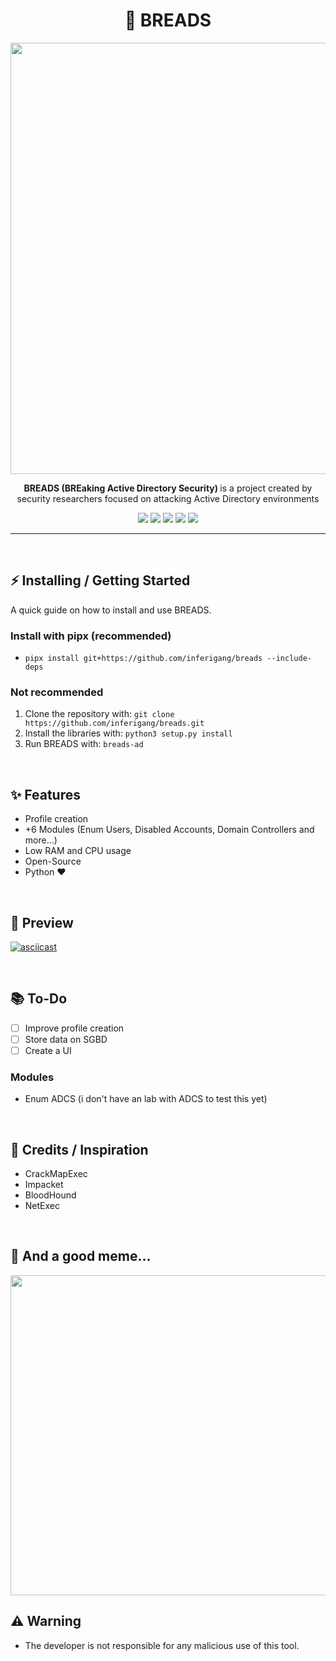 <div align="center">
  <h1> 🍞 BREADS </h1>
  <img src="https://i.imgur.com/uGdGDeo.png" width=690>
  <p> <b>BREADS (BREaking Active Directory Security) </b> is a project created by security researchers focused on attacking Active Directory environments </p>
</div>

<p align="center">
    <img src="https://img.shields.io/github/license/inferigang/breads?color=pink&logo=github&style=for-the-badge">
    <img src="https://img.shields.io/github/issues/inferigang/breads?color=pink&logo=github&style=for-the-badge">
    <img src="https://img.shields.io/github/stars/inferigang/breads?color=pink&logo=github&style=for-the-badge">
    <img src="https://img.shields.io/github/forks/inferigang/breads?color=pink&logo=github&style=for-the-badge">
    <img src="https://img.shields.io/github/languages/code-size/inferigang/breads?color=pink&logo=github&style=for-the-badge">
</p>

___

<br>

## ⚡ Installing / Getting Started

<p> A quick guide on how to install and use BREADS. </p>

### Install with pipx (recommended)
- `pipx install git+https://github.com/inferigang/breads --include-deps`

### Not recommended
1. Clone the repository with: `git clone https://github.com/inferigang/breads.git`
2. Install the libraries with: `python3 setup.py install`
3. Run BREADS with: `breads-ad`

<br>

## ✨ Features
- Profile creation
- +6 Modules (Enum Users, Disabled Accounts, Domain Controllers and more...)
- Low RAM and CPU usage
- Open-Source
- Python ❤️

<br>

## 🎥 Preview
[![asciicast](https://asciinema.org/a/630089.svg)](https://asciinema.org/a/630089)

<br>

## 📚 To-Do
- [ ] Improve profile creation
- [ ] Store data on SGBD
- [ ] Create a UI

### Modules
- Enum ADCS (i don't have an lab with ADCS to test this yet)

<br>

## 🙏 Credits / Inspiration
- CrackMapExec
- Impacket
- BloodHound
- NetExec

<br>

## 🤡 And a good meme...
<img src="https://i.imgur.com/uPrUvi5.png" width=512>

## ⚠️ Warning
- The developer is not responsible for any malicious use of this tool.
